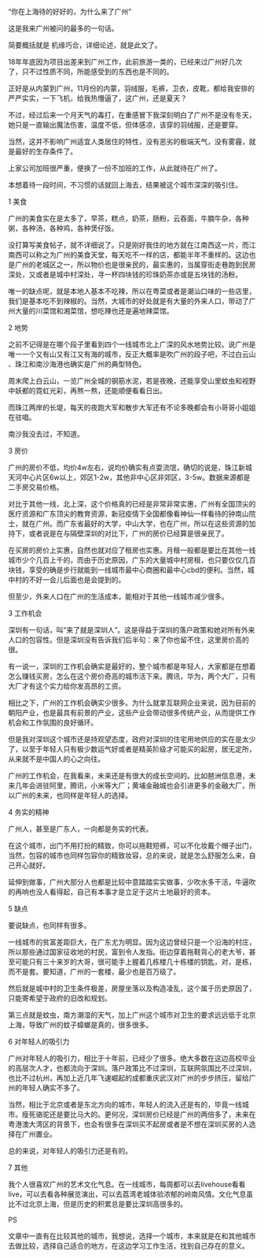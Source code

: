 “你在上海待的好好的，为什么来了广州”

这是我来广州被问的最多的一句话。

简要概括就是 机缘巧合，详细论述，就是此文了。



18年年底因为项目出差来到广州工作，此前旅游一类的，已经来过广州好几次了，只不过性质不同，所能感受到的东西也是不同的。

正好是从内蒙到广州，11月份的内蒙，羽绒服，毛裤，卫衣，皮靴，都给我安排的严严实实，一下飞机，给我热懵逼了，这广州，还是夏天？

不过，经过后来一个月天气的毒打，在重感冒下我深刻明白了广州不是没有冬天，她只是一直输出魔法伤害，温度不低，但体感凉，该穿的羽绒服，还是要穿。

当然，这并不影响广州适宜人类居住的特性，没有恶劣的极端天气，没有雾霾，就是最好的生存条件了。

上家公司加班很严重，便换了一份不加班的工作，从此就待在广州了。

本想着待一段时间，不习惯的话就回上海去，结果被这个城市深深的吸引住。

1 美食

广州的美食实在是太多了，早茶，糕点，奶茶，肠粉，云吞面，牛腩牛杂，各种粥，各种汤，各种鸡，各种煲仔饭。

没打算写美食帖子，就不详细说了。只是刚好我住的地方就在江南西这一片，而江南西可以称之为广州的美食天堂，每天吃不一样的店，都能半年不重样的。这边也是广州的老城区之一，所以物价也是很亲民的，最实惠的，当属穿街走巷跑到民房深处，又或者是城中村深处，寻一杯四块钱的珍珠奶茶亦或是五块钱的汤粉。

唯一的缺点呢，就是本地人基本不吃辣，所以在粤菜或者是潮汕口味的一些店里，我们是基本吃不到辣椒的。当然，大城市的好处就是有大量的外来人口，带动了广州大量的川菜馆和湘菜馆，想吃辣也还是遍地辣菜馆。

2 地势

之前不记得是在哪个段子里看到四个一线城市北上广深的风水地势比较。说广州是唯一一个又有山又有江又有海的城市，反正大概率是吹广州的段子吧，不过白云山 、珠江和南沙海港也确实是广州的典型特色。

周末爬上白云山，一览广州全城的钢筋水泥，若是夜晚，还能享受山里蚊虫和视野中妖都的霓虹光彩，再熬一熬，还能顺便看看日出。

而珠江两岸的长堤，每天的夜跑大军和散步大军还有不论多晚都会有小哥哥小姐姐在驻唱。

南沙我没去过，不知道。

3 房价

广州的房价不低，均价4w左右，说均价确实有点耍流氓，确切的说是，珠江新城天河中心片区6w以上，郊区1-2w，其他非中心区非郊区，3-5w。数据来源都是二手房交易价格。

对比于其他一线，北上深，这个价格真的已经是非常非常实惠，广州有全国顶尖的医疗资源和广东顶尖的教育资源，新冠疫情下全国都像看神仙一样看待的钟南山院士，就在广州。而广东省最好的大学，中山大学，也在广州，所以在这些资源的加持下，或者说是在与隔壁深圳的对比下，广州的房价已经算是很亲民了。

在买房的房价上实惠，自然也就对应了租房也实惠。月租一般都是要比在其他一线城市少个几百上千的，而由于历史原因，广东的大量城中村房租，也只要仅仅几百块钱，享受的确是步行就能到一线城市最中心商圈和最中心cbd的便利。当然，城中村的不好一会儿后面也是会提到的。

但至少，外来人口在广州的生活成本，能相对于其他一线城市减少很多。

3 工作机会

深圳有一句话，叫“来了就是深圳人”。这是得益于深圳的落户政策和她对所有外来人口的包容性。但是深圳没有告诉我们后半句：来了你也留不住，这里房价高的很。

有一说一，深圳的工作机会确实是最好的，整个城市都是年轻人，大家都是在想着怎么赚钱买房，怎么在这个房价奇高的城市活下来。腾讯，华为，两个大厂，只有大厂才有这个实力给你发高昂的工资。

相比之下，广州的工作机会确实少很多。为什么就拿互联网企业来说，因为目前的朝阳产业，也是最具有前景的产业，这些产业会带动很多传统产业，从而提供工作机会和工作氛围的良好循环。

但是我对深圳这个城市还是持观望态度，政府对深圳的住宅用地供应的实在是太少了，以至于年轻人只有极少数运气好或者是精英阶级才可能买的起房，居无定所，从来就不是中国人的心之向往。

广州的工作机会，在我看来，未来还是有很大的成长空间的。比如琶洲信息港，未来几年会进驻阿里，腾讯，小米等大厂；黄埔金融城也会引进更多的金融大厂，所以广州的未来，也同样是年轻人的选择。

4 务实的精神

广州人，甚至是广东人，一向都是务实的代表。

在这个城市，出门不用打扮的精致，你可以拖鞋短裤，可以不化妆戴个帽子出门，当然，包容的城市也同样包容你的精致妆容，总的来说，就是怎么舒服怎么来，自己开心就好。

延伸到做事，广州大部分人也都是比较中意踏踏实实做事，少吹水多干活，牛逼吹的再响也没人看得起，自己有本事才是立足于这片土地最好的资本。

5 缺点

要说缺点，也同样有很多。

一线城市的贫富差距巨大，在广东尤为明显。因为这边曾经只是一个沿海的村庄，所以那些通过国家征收地的村民，富到令人发指。街边穿着拖鞋背心的老大爷，甚至可能只有三十来岁的大哥，很可能手上握着几栋楼几十栋楼的钥匙，对，是栋，而不是套。要知道，广州的一套楼，最少也是百万级了。

然后就是城中村的卫生条件极差，房屋坐落以及构造凌乱，这个属于历史原因了，只能寄希望于政府的旧改和规划。

第三点就是蚊虫，南方潮湿的天气，加上广州这个城市对卫生的要求远远低于北京上海，导致广州的蚊子蟑螂是真的，很多很多。

6 对年轻人的吸引力

广州对年轻人的吸引力，相比于十年前，已经少了很多。绝大多数在这边高校毕业的高层次人才，也都流向于深圳。落户政策比不过深圳，互联网氛围比不过深圳，也比不过杭州，再加上近几年飞速崛起的成都重庆武汉对广州的步步挤压，留给广州的年轻人确实不多了。

当然，相比于北京或者是东北方向的城市，年轻人的流入还是有的，毕竟一线城市。瘦死骆驼还是要比马大的。更何况，深圳房价已经是广州的两倍多了，未来在粤港澳大湾区的背景下，也会有很多在深圳买不起房或者是不想在深圳买房的人选择在广州置业。

总的来说，对年轻人的吸引力还是有的。

7 其他

我个人很喜欢广州的艺术文化气息。在一线城市，每周都可以去livehouse看看live，可以去看各种展览演出，可以去荔湾老城体验浓郁的岭南风情。文化气息虽比不过北京上海，但是历史的积累总是要比深圳高很多的。

PS

文章中一直有在比较其他的城市，我想说，选择一个城市，本来就是在和其他城市去做比较，选择自己适合的地方，在这边学习工作生活，找到自己存在的意义。

